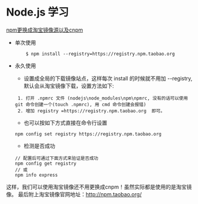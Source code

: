 # Node.js 学习


[npm更换成淘宝镜像源以及cnpm](https://www.jianshu.com/p/fae87fef8ad0)

- 单次使用
    ```base
        $ npm install --registry=https://registry.npm.taobao.org
    ```


- 永久使用
    + 设置成全局的下载镜像站点，这样每次 install 的时候就不用加 --registry,
    默认会从淘宝镜像下载，设置方法如下:
    ```base
     1. 打开 .npmrc 文件 (nodejs\node_modules\npm\npmrc, 没有的话可以使用 git 命令创建一个(touch .npmrc), 用 cmd 命令创建会报错)
     2. 增加 registry =https://registry.npm.taobao.org  即可。
    ```
    + 也可以按如下方式直接在命令行设置
    ```base
    npm config set registry https://registry.npm.taobao.org
    ```
    + 检测是否成功
    ```base
    // 配置后可通过下面方式来验证是否成功
    npm config get registry
    // 或
    npm info express
    ```

 这样，我们可以使用淘宝镜像还不用更换成cnpm！虽然实际都是使用的是淘宝镜像。
 最后附上淘宝镜像官网地址：http://npm.taobao.org/
